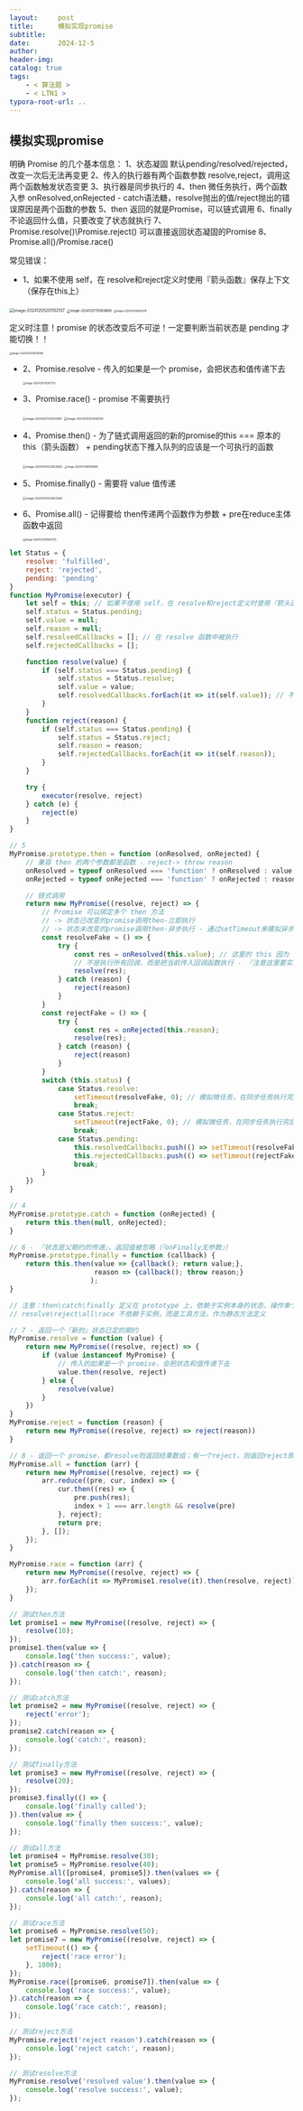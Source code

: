 ```yaml
---
layout:     post
title:      模拟实现promise
subtitle:  
date:       2024-12-5
author:     
header-img: 
catalog: true
tags:
    - < 算法题 >
    - < LTN1 >
typora-root-url: ..
---
```


## 模拟实现promise

明确 Promise 的几个基本信息：
1、状态凝固 默认pending/resolved/rejected，改变一次后无法再变更
 2、传入的执行器有两个函数参数 resolve,reject，调用这两个函数触发状态变更
3、执行器是同步执行的
 4、then 微任务执行，两个函数入参 onResolved,onRejected - catch语法糖，resolve抛出的值/reject抛出的错误原因是两个函数的参数
5、then 返回的就是Promise，可以链式调用
6、finally 不论返回什么值，只要改变了状态就执行
 7、Promise.resolve()\Promise.reject() 可以直接返回状态凝固的Promise
8、Promise.all()/Promise.race()

常见错误：

- 1、如果不使用 self，在 resolve和reject定义时使用『箭头函数』保存上下文（保存在this上）

<img src="/../img/assets_2023/image-20241205201152107.png" alt="image-20241205201152107" style="zoom:50%;" />

<img src="/../img/assets_2023/image-20241207115858868.png" alt="image-20241207115858868" style="zoom:40%;" />

<img src="/../img/assets_2023/image-20241214160634119.png" alt="image-20241214160634119" style="zoom:30%;" />

定义时注意！promise 的状态改变后不可逆！一定要判断当前状态是 pending 才能切换！！

<img src="/../img/assets_2023/image-20241221200031090.png" alt="image-20241221200031090" style="zoom:30%;" />

- 2、Promise.resolve - 传入的如果是一个 promise，会把状态和值传递下去

    <img src="/../img/image-20241207115957175.png" alt="image-20241207115957175" style="zoom:30%;" />

- 3、Promise.race() - promise 不需要执行

    <img src="/../img/image-20241207120142997.png" alt="image-20241207120142997" style="zoom:35%;" />

    <img src="/../img/assets_2023/image-20241210123040158.png" alt="image-20241210123040158" style="zoom:35%;" />

- 4、Promise.then() - 为了链式调用返回的新的promise的this === 原本的this（箭头函数） +  pending状态下推入队列的应该是一个可执行的函数

    <img src="/../img/assets_2023/image-20241210122822660.png" alt="image-20241210122822660" style="zoom:35%;" />

    <img src="/../img/assets_2023/image-20241214160919480.png" alt="image-20241214160919480" style="zoom:30%;" />

- 5、Promise.finally() - 需要将 value 值传递

    <img src="/../img/assets_2023/image-20241210122803383.png" alt="image-20241210122803383" style="zoom:35%;" />
    
- 6、Promise.all() - 记得要给 then传递两个函数作为参数 + pre在reduce主体函数中返回

    <img src="/../img/assets_2023/image-20241221195842755.png" alt="image-20241221195842755" style="zoom:30%;" />

```js
let Status = {
    resolve: 'fulfilled',
    reject: 'rejected',
    pending: 'pending'
}
function MyPromise(executor) {
    let self = this; // 如果不使用 self，在 resolve和reject定义时使用『箭头函数』保存上下文
    self.status = Status.pending;
    self.value = null;
    self.reason = null;
    self.resolvedCallbacks = []; // 在 resolve 函数中被执行
    self.rejectedCallbacks = [];

    function resolve(value) {
        if (self.status === Status.pending) {
            self.status = Status.resolve;
            self.value = value;
            self.resolvedCallbacks.forEach(it => it(self.value)); // 不用setTimeout，投入该队列的都是 setTimeout 包裹的函数，模拟微任务，在同步任务执行完之后执行
        }
    }
    function reject(reason) {
        if (self.status === Status.pending) {
            self.status = Status.reject;
            self.reason = reason;
            self.rejectedCallbacks.forEach(it => it(self.reason));
        }
    }

    try {
        executor(resolve, reject)
    } catch (e) {
        reject(e)
    }
}

// 5
MyPromise.prototype.then = function (onResolved, onRejected) {
    // 兼容 then 的两个参数都是函数 - reject-> throw reason
    onResolved = typeof onResolved === 'function' ? onResolved : value => value;
    onRejected = typeof onRejected === 'function' ? onRejected : reason => { throw reason; };

    // 链式调用
    return new MyPromise((resolve, reject) => {
        // Promise 可以绑定多个 then 方法 
        // -> 状态已改变的promise调用then-立即执行
        // -> 状态未改变的promise调用then-异步执行 - 通过setTimeout来模拟异步调用
        const resolveFake = () => {
            try {
                const res = onResolved(this.value); // 这里的 this 因为 return 时使用箭头函数，this 指向的就是外部的 this
                // 不是执行所有回调，而是把当前传入回调函数执行 - 『注意这里要实时更新的value』
                resolve(res);
            } catch (reason) {
                reject(reason)
            }
        }
        const rejectFake = () => {
            try {
                const res = onRejected(this.reason);
                resolve(res);
            } catch (reason) {
                reject(reason)
            }
        }
        switch (this.status) {
            case Status.resolve:
                setTimeout(resolveFake, 0); // 模拟微任务，在同步任务执行完后执行
                break;
            case Status.reject:
                setTimeout(rejectFake, 0); // 模拟微任务，在同步任务执行完后执行
                break;
            case Status.pending:
                this.resolvedCallbacks.push(() => setTimeout(resolveFake, 0));
                this.rejectedCallbacks.push(() => setTimeout(rejectFake, 0));
                break;
        }
    })
}

// 4
MyPromise.prototype.catch = function (onRejected) {
    return this.then(null, onRejected);
}

// 6 - 『状态是父期约的传递』，返回值被忽略（『onFinally无参数』）
MyPromise.prototype.finally = function (callback) {
    return this.then(value => {callback(); return value;}, 
                     reason => {callback(); throw reason;}
                    );
}

// 注意：then\catch\finally 定义在 prototype 上，依赖于实例本身的状态，操作单个实例
// resolve\reject\all\race 不依赖于实例，而是工具方法，作为静态方法定义

// 7 - 返回一个『新的』状态已定的期约
MyPromise.resolve = function (value) {
    return new MyPromise((resolve, reject) => {
        if (value instanceof MyPromise) {
            // 传入的如果是一个 promise，会把状态和值传递下去
            value.then(resolve, reject)
        } else {
            resolve(value)
        }
    })
}
MyPromise.reject = function (reason) {
    return new MyPromise((resolve, reject) => reject(reason))
}

// 8 - 返回一个 promise，都resolve则返回结果数组；有一个reject，则返回reject原因
MyPromise.all = function (arr) {
    return new MyPromise((resolve, reject) => {
        arr.reduce((pre, cur, index) => {
            cur.then((res) => {
                pre.push(res);
                index + 1 === arr.length && resolve(pre)
            }, reject);
            return pre;
        }, []);
    });
}

MyPromise.race = function (arr) {
    return new MyPromise((resolve, reject) => {
        arr.forEach(it => MyPromise1.resolve(it).then(resolve, reject))
    });
}
```

```js
// 测试then方法
let promise1 = new MyPromise((resolve, reject) => {
    resolve(10);
});
promise1.then(value => {
    console.log('then success:', value);
}).catch(reason => {
    console.log('then catch:', reason);
});

// 测试catch方法
let promise2 = new MyPromise((resolve, reject) => {
    reject('error');
});
promise2.catch(reason => {
    console.log('catch:', reason);
});

// 测试finally方法
let promise3 = new MyPromise((resolve, reject) => {
    resolve(20);
});
promise3.finally(() => {
    console.log('finally called');
}).then(value => {
    console.log('finally then success:', value);
});

// 测试all方法
let promise4 = MyPromise.resolve(30);
let promise5 = MyPromise.resolve(40);
MyPromise.all([promise4, promise5]).then(values => {
    console.log('all success:', values);
}).catch(reason => {
    console.log('all catch:', reason);
});

// 测试race方法
let promise6 = MyPromise.resolve(50);
let promise7 = new MyPromise((resolve, reject) => {
    setTimeout(() => {
        reject('race error');
    }, 1000);
});
MyPromise.race([promise6, promise7]).then(value => {
    console.log('race success:', value);
}).catch(reason => {
    console.log('race catch:', reason);
});

// 测试reject方法
MyPromise.reject('reject reason').catch(reason => {
    console.log('reject catch:', reason);
});

// 测试resolve方法
MyPromise.resolve('resolved value').then(value => {
    console.log('resolve success:', value);
});
```





